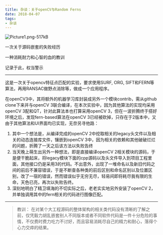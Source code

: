 ```yaml
---
title: 杂谈：关于openCV与Random Ferns
date: 2018-04-07
tags:
- 杂谈
---
```


![Picture1.png-517kB][1]




一次关于源码嵌套的失败经历

一种消耗耐力和心智的血的教训

记录于此，权当警示


<!--more-->

---

这是一次关于opencv特征点匹配的实验，要求使用SURF, ORG, SIFT和FERN等算法，再用RANSAC做野点消除等，做成一个应用程序。

在openCV3中，其将额外的机器学习库封装成另外一个模块contrib，需从github clone下来并与openCV 3联合编译，在本次实验中，因为其他算法的实现均采用openCV 3配和QT，针对此算法本也打算采用openCV 3，但在一波折腾终于搭好环境之后，发现fern-based算法在openCV 3已经被砍掉，只存在于2版本中，又由于其他算法和UI界面均已实现，无奈另寻他路：

1. 其中一个想法是，从编译完成的openCV 2中挖取相关的legacy头文件以及相关的动态连接库文件，镶嵌到openCV 3中，因为相关的依赖和其他破破烂烂的问题，折腾了一天之后该方法以失败告终
2. 当天晚上萌生出另外一种想法，即是直接编译openCV 2相关模块的源码，于是便干脆起床，将legacy模块下面的cpp源码以及头文件导入到项目工程里面，其他接口仍是采用3的代码。不出意外，出现了一堆命名以及新旧代码之间的前后不兼容错误，于是不断查各种类的前后区别和命名区别以及位置区别，改了一宿的错误，然而错误似乎无穷无尽，轻易间即将耗尽我有限的生命，天色已亮，再次以失败告终。
3. 深刻地明白了精卫填海的不切实际之后，老老实实地另外安装了openCV 2，并单独调用其中的fern相关的代码进行图像匹配。

---


> 教训：
在对某个大工程源码的整体架构的相关类代码没有清晰的了解之前，仅凭毅力胡乱嵌套别人不同版本或者不同软件代码是一件十分危险的事情，不仅费时费力吃力不讨好，而且容易消耗尽自己的精力和耐心，落得个心力交瘁的结果。

[1]: http://static.zybuluo.com/jyyzzj/s1hhjjvj48u18rap6w1hle9i/Picture1.png